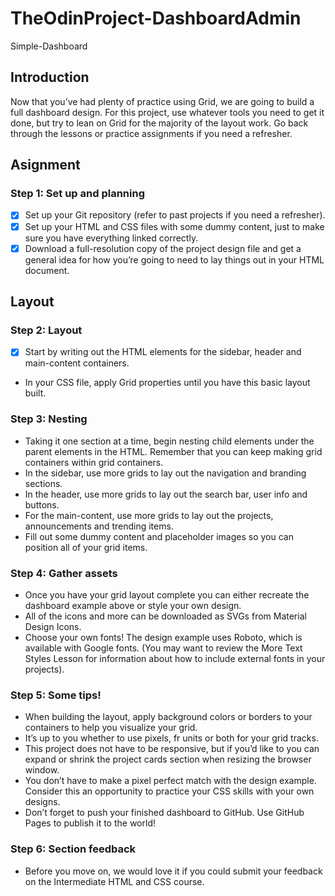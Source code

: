 # TheOdinProject-DashboardAdmin
Simple-Dashboard 

## Introduction
Now that you’ve had plenty of practice using Grid, we are going to build a full dashboard design. For this project, use whatever tools you need to get it done, but try to lean on Grid for the majority of the layout work. Go back through the lessons or practice assignments if you need a refresher.


## Asignment
### Step 1: Set up and planning
- [x] Set up your Git repository (refer to past projects if you need a refresher).
- [x] Set up your HTML and CSS files with some dummy content, just to make sure you have everything linked correctly.
- [x] Download a full-resolution copy of the project design file and get a general idea for how you’re going to need to lay things out in your HTML document.

## Layout
### Step 2: Layout
- [x] Start by writing out the HTML elements for the sidebar, header and main-content containers.
- In your CSS file, apply Grid properties until you have this basic layout built.

### Step 3: Nesting
- Taking it one section at a time, begin nesting child elements under the parent elements in the HTML. Remember that you can keep making grid containers within grid containers.
- In the sidebar, use more grids to lay out the navigation and branding sections.
- In the header, use more grids to lay out the search bar, user info and buttons.
- For the main-content, use more grids to lay out the projects, announcements and trending items.
- Fill out some dummy content and placeholder images so you can position all of your grid items.

### Step 4: Gather assets
- Once you have your grid layout complete you can either recreate the dashboard example above or style your own design.
- All of the icons and more can be downloaded as SVGs from Material Design Icons.
- Choose your own fonts! The design example uses Roboto, which is available with Google fonts. (You may want to review the More Text Styles Lesson for information about how to include external fonts in your projects).


### Step 5: Some tips!
- When building the layout, apply background colors or borders to your containers to help you visualize your grid.
- It’s up to you whether to use pixels, fr units or both for your grid tracks.
- This project does not have to be responsive, but if you’d like to you can expand or shrink the project cards section when resizing the browser window.
- You don’t have to make a pixel perfect match with the design example. Consider this an opportunity to practice your CSS skills with your own designs.
- Don’t forget to push your finished dashboard to GitHub. Use GitHub Pages to publish it to the world!

### Step 6: Section feedback
- Before you move on, we would love it if you could submit your feedback on the Intermediate HTML and CSS course.